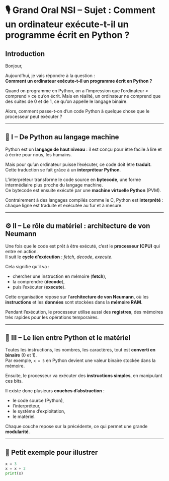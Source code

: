 # 🎙️ Grand Oral NSI – Sujet : Comment un ordinateur exécute-t-il un programme écrit en Python ?

## Introduction

Bonjour,

Aujourd’hui, je vais répondre à la question :  
**Comment un ordinateur exécute-t-il un programme écrit en Python ?**

Quand on programme en Python, on a l’impression que l’ordinateur « comprend » ce qu’on écrit. Mais en réalité, un ordinateur ne comprend que des suites de 0 et de 1, ce qu’on appelle le langage binaire.

Alors, comment passe-t-on d’un code Python à quelque chose que le processeur peut exécuter ?

---

## 🧱 I – De Python au langage machine

Python est un **langage de haut niveau** : il est conçu pour être facile à lire et à écrire pour nous, les humains.

Mais pour qu’un ordinateur puisse l’exécuter, ce code doit être **traduit**.  
Cette traduction se fait grâce à un **interpréteur Python**.

L’interpréteur transforme le code source en **bytecode**, une forme intermédiaire plus proche du langage machine.  
Ce bytecode est ensuite exécuté par une **machine virtuelle Python** (PVM).

Contrairement à des langages compilés comme le C, Python est **interprété** : chaque ligne est traduite et exécutée au fur et à mesure.

---

## ⚙️ II – Le rôle du matériel : architecture de von Neumann

Une fois que le code est prêt à être exécuté, c’est le **processeur (CPU)** qui entre en action.  
Il suit le **cycle d’exécution** : *fetch*, *decode*, *execute*.

Cela signifie qu’il va :
- chercher une instruction en mémoire (**fetch**),
- la comprendre (**decode**),
- puis l’exécuter (**execute**).

Cette organisation repose sur l’**architecture de von Neumann**, où les **instructions** et les **données** sont stockées dans la **mémoire RAM**.

Pendant l’exécution, le processeur utilise aussi des **registres**, des mémoires très rapides pour les opérations temporaires.

---

## 🔗 III – Le lien entre Python et le matériel

Toutes les instructions, les nombres, les caractères, tout est **converti en binaire** (0 et 1).  
Par exemple, `x = 5` en Python devient une valeur binaire stockée dans la mémoire.

Ensuite, le processeur va exécuter des **instructions simples**, en manipulant ces bits.

Il existe donc plusieurs **couches d’abstraction** :
- le code source (Python),
- l’interpréteur,
- le système d’exploitation,
- le matériel.

Chaque couche repose sur la précédente, ce qui permet une grande **modularité**.

---

## 📌 Petit exemple pour illustrer

```python
x = 3
x = x + 2
print(x)
